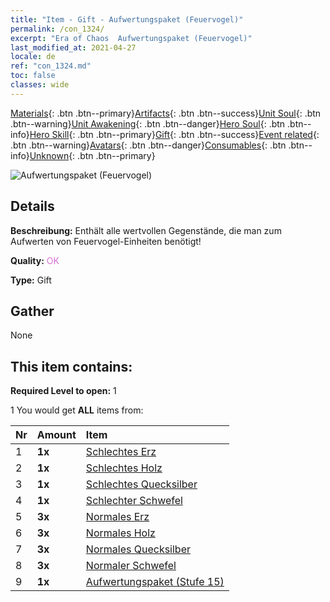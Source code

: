```yaml
---
title: "Item - Gift - Aufwertungspaket (Feuervogel)"
permalink: /con_1324/
excerpt: "Era of Chaos  Aufwertungspaket (Feuervogel)"
last_modified_at: 2021-04-27
locale: de
ref: "con_1324.md"
toc: false
classes: wide
---
```

 [Materials](/ItemsDE/){: .btn .btn--primary}[Artifacts](/ItemsDE/Artifacts/){: .btn .btn--success}[Unit Soul](/ItemsDE/UnitSoul/){: .btn .btn--warning}[Unit Awakening](/ItemsDE/UnitAwakening/){: .btn .btn--danger}[Hero Soul](/ItemsDE/HeroSoul/){: .btn .btn--info}[Hero Skill](/ItemsDE/HeroSkill/){: .btn .btn--primary}[Gift](/ItemsDE/Gift/){: .btn .btn--success}[Event related](/ItemsDE/Events/){: .btn .btn--warning}[Avatars](/ItemsDE/Avatars/){: .btn .btn--danger}[Consumables](/ItemsDE/Consumables/){: .btn .btn--info}[Unknown](/ItemsDE/Unknown/){: .btn .btn--primary}

 ![Aufwertungspaket (Feuervogel)](/images/t/i_906001.png)

## Details
 **Beschreibung:** Enthält alle wertvollen Gegenstände, die man zum Aufwerten von Feuervogel-Einheiten benötigt!

 **Quality:** <span style="color: #DA70D6">OK</span>

 **Type:** Gift

## Gather

  None

## This item contains:

 **Required Level to open:** 1

 1 You would get **ALL** items  from:

  | Nr | Amount |     Item    |
  |:---|:-------|:------------|
  | 1 |  **1x** | [Schlechtes Erz](/ItemsDE/mat_1/) |  | 
  | 2 |  **1x** | [Schlechtes Holz](/ItemsDE/mat_1/) |  | 
  | 3 |  **1x** | [Schlechtes Quecksilber](/ItemsDE/mat_2/) |  | 
  | 4 |  **1x** | [Schlechter Schwefel](/ItemsDE/mat_3/) |  | 
  | 5 |  **3x** | [Normales Erz](/ItemsDE/mat_6/) |  | 
  | 6 |  **3x** | [Normales Holz](/ItemsDE/mat_7/) |  | 
  | 7 |  **3x** | [Normales Quecksilber](/ItemsDE/mat_8/) |  | 
  | 8 |  **3x** | [Normaler Schwefel](/ItemsDE/mat_9/) |  | 
  | 9 |  **1x** | [Aufwertungspaket (Stufe 15)](/ItemsDE/con_1325/) |  | 
